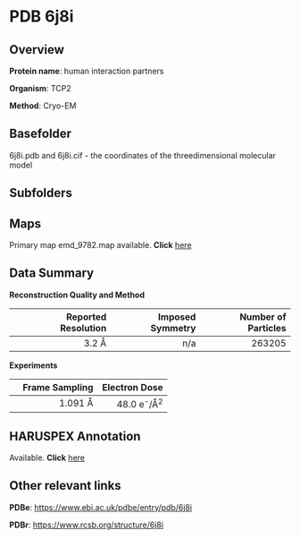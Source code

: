 # PDB 6j8i

## Overview

**Protein name**: human interaction partners

**Organism**: TCP2

**Method**: Cryo-EM

## Basefolder

6j8i.pdb and 6j8i.cif - the coordinates of the threedimensional molecular model

## Subfolders









## Maps

Primary map emd_9782.map available. **Click** [here](http://ftp.wwpdb.org/pub/emdb/structures/EMD-9782/map/) 

## Data Summary
**Reconstruction Quality and Method**

|   | Reported Resolution | Imposed Symmetry | Number of Particles |
|---|-------------:|----------------:|--------------:|
|   |3.2 Å|n/a|263205|

**Experiments**

|   | Frame Sampling | Electron Dose |
|---|-------------:|----------------:|
|   |1.091 Å|48.0 e<sup>-</sup>/Å<sup>2</sup>|

## HARUSPEX Annotation

Available. **Click** [here](https://zenodo.org/record/3820227)

## Other relevant links 
**PDBe**:  https://www.ebi.ac.uk/pdbe/entry/pdb/6j8i
 
**PDBr**: https://www.rcsb.org/structure/6j8i 
